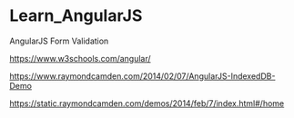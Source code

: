 # Learn_AngularJS
AngularJS Form Validation

https://www.w3schools.com/angular/

https://www.raymondcamden.com/2014/02/07/AngularJS-IndexedDB-Demo

https://static.raymondcamden.com/demos/2014/feb/7/index.html#/home

